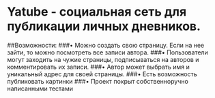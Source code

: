 # Yatube - социальная сеть для публикации личных дневников.
##Возможности:
###• Можно создать свою страницу. Если на нее зайти, то можно посмотреть все записи автора.
###• Пользователи могут заходить на чужие страницы, подписываться на авторов и комментировать их записи.
###• Автор может выбрать имя и уникальный адрес для своей страницы.
###• Есть возможность публиковать картинки
###• Проект покрыт собственноручно написанными тестами
